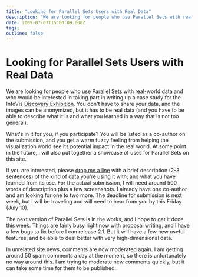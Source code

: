 ```yaml
---
title: "Looking for Parallel Sets Users with Real Data"
description: "We are looking for people who use Parallel Sets with real-world data and who would be interested in taking part in writing up a case study for the InfoVis Discovery Exhibition. You don't have to share your data, and the images can be anonymized, but it has to be real data (and you have to be able to describe what it is and what you learned in a way that is not too general)."
date: 2009-07-07T15:00:09.000Z
tags: 
outline: false
---
```


# Looking for Parallel Sets Users with Real Data

We are looking for people who use <a href="http://eagereyes.org/parallel-sets">Parallel Sets</a> with real-world data and who would be interested in taking part in writing up a case study for the InfoVis <a href="http://www.discoveryexhibition.org/">Discovery Exhibition</a>. You don't have to share your data, and the images can be anonymized, but it has to be real data (and you have to be able to describe what it is and what you learned in a way that is not too general).

What's in it for you, if you participate? You will be listed as a co-author on the submission, and you get a warm fuzzy feeling from helping the visualization world see its potential impact in the real world. At some point in the future, i will also put together a showcase of uses for Parallel Sets on this site.

If you are interested, please <a href="http://eagereyes.org/contact">drop me a line</a> with a brief description (2-3 sentences) of the kind of data you're using it with, and what you have learned from its use. For the actual submission, I will need around 500 words of description plus a few screenshots. I already have one co-author and am looking for one to two more. The deadline for submission is next week, but I will be traveling and will need to hear from you by this Friday (July 10).

The next version of Parallel Sets is in the works, and I hope to get it done this week. Things are fairly busy right now with proposal writing, and I have a few bugs to fix before I can release 2.1. But it will have a few new useful features, and be able to deal better with very high-dimensional data.

In unrelated site news, comments are now moderated again. I am getting around 50 spam comments a day at the moment, so there is unfortunately no way around this. I am trying to moderate new comments quickly, but it can take some time for them to be published.



